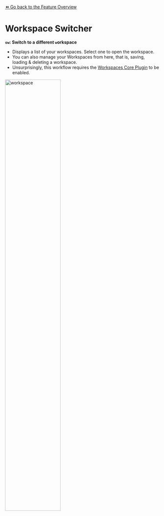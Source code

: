 [⏪ Go back to the Feature Overview](https://github.com/chrisgrieser/shimmering-obsidian/blob/main/README.md#feature-overview)

# Workspace Switcher
**`ow`: Switch to a different `w`orkspace**
- Displays a list of your workspaces. Select one to open the workspace.
- You can also manage your Workspaces from here, that is, saving, loading &
  deleting a workspace.
- Unsurprisingly, this workflow requires the [Workspaces Core Plugin](https://help.obsidian.md/Plugins/Workspaces) to be enabled.

<img alt="workspace" width=60% src="https://user-images.githubusercontent.com/73286100/133615940-a56731e5-6b60-4d28-b877-7ea48d10225e.gif">
